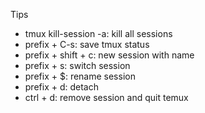 Tips  
- tmux kill-session -a: kill all sessions  
- prefix + C-s: save tmux status  
- prefix + shift + c: new session with name
- prefix + s: switch session 
- prefix + $: rename session  
- prefix + d: detach  
- ctrl + d: remove session and quit temux  
